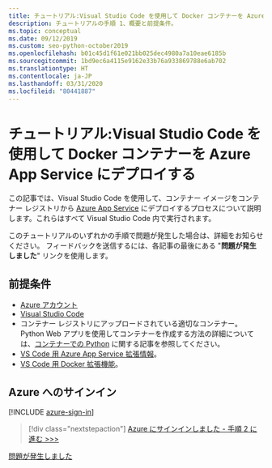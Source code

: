 ```yaml
---
title: チュートリアル:Visual Studio Code を使用して Docker コンテナーを Azure App Service にデプロイする
description: チュートリアルの手順 1、概要と前提条件。
ms.topic: conceptual
ms.date: 09/12/2019
ms.custom: seo-python-october2019
ms.openlocfilehash: b01c45d1f61e021bb025dec4980a7a10eae6185b
ms.sourcegitcommit: 1bd9ec6a4115e9162e33b76a933869788e6ab702
ms.translationtype: HT
ms.contentlocale: ja-JP
ms.lasthandoff: 03/31/2020
ms.locfileid: "80441887"
---
```

# <a name="tutorial-deploy-docker-containers-to-azure-app-service-with-visual-studio-code"></a>チュートリアル:Visual Studio Code を使用して Docker コンテナーを Azure App Service にデプロイする

この記事では、Visual Studio Code を使用して、コンテナー イメージをコンテナー レジストリから [Azure App Service](https://azure.microsoft.com/services/app-service/containers/) にデプロイするプロセスについて説明します。これらはすべて Visual Studio Code 内で実行されます。

このチュートリアルのいずれかの手順で問題が発生した場合は、詳細をお知らせください。 フィードバックを送信するには、各記事の最後にある "**問題が発生しました**" リンクを使用します。

## <a name="prerequisites"></a>前提条件

- [Azure アカウント](https://azure.microsoft.com/free/?utm_source=campaign&utm_campaign=vscode-tutorial-docker-extension&mktingSource=vscode-tutorial-docker-extension)
- [Visual Studio Code](https://code.visualstudio.com/)
- コンテナー レジストリにアップロードされている適切なコンテナー。 Python Web アプリを使用してコンテナーを作成する方法の詳細については、[コンテナーでの Python](https://code.visualstudio.com/docs/containers/quickstart-python) に関する記事を参照してください。
- [VS Code 用 Azure App Service 拡張情報](https://marketplace.visualstudio.com/items?itemName=ms-azuretools.vscode-azureappservice)。
- [VS Code 用 Docker 拡張機能](https://marketplace.visualstudio.com/items?itemName=ms-azuretools.vscode-docker)。

## <a name="sign-in-to-azure"></a>Azure へのサインイン

[!INCLUDE [azure-sign-in](includes/azure-sign-in.md)]

> [!div class="nextstepaction"]
> [Azure にサインインしました - 手順 2 に進む >>>](tutorial-deploy-containers-02.md)

[問題が発生しました](https://www.research.net/r/PWZWZ52?tutorial=vscode-appservice-containers&step=01-verify-prerequisites)
